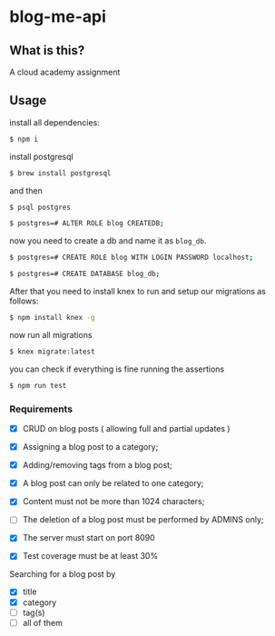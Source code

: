 # blog-me-api


## What is this?
A cloud academy assignment

## Usage

install all dependencies:

```bash
$ npm i
```

install postgresql

```bash
$ brew install postgresql
```

and then
```bash
$ psql postgres
```

```bash
$ postgres=# ALTER ROLE blog CREATEDB;
```
now you need to create a db and name it as `blog_db`.

```bash
$ postgres=# CREATE ROLE blog WITH LOGIN PASSWORD localhost;
```

```bash
$ postgres=# CREATE DATABASE blog_db;
```

 After that you need to install knex to run and setup our migrations as follows:
```bash
$ npm install knex -g
```
now run all migrations
```bash
$ knex migrate:latest 
```
you can check if everything is fine running the assertions
```bash
$ npm run test
```

### Requirements

- [x] CRUD on blog posts ( allowing full and partial updates )

- [x] Assigning a blog post to a category;
- [x] Adding/removing tags from a blog post;
- [x] A blog post can only be related to one category;
- [x] Content must not be more than 1024 characters;
- [ ] The deletion of a blog post must be performed by ADMINS only;
- [x] The server must start on port 8090
- [x] Test coverage must be at least 30%

Searching for a blog post by
- [x] title
- [x] category
- [ ] tag(s)
- [ ] all of them
